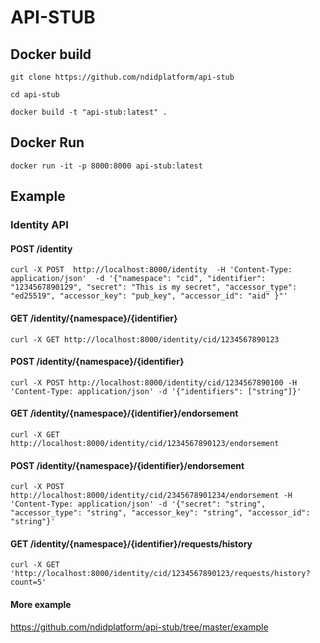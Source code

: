 # API-STUB

## Docker build

`git clone https://github.com/ndidplatform/api-stub`

`cd api-stub`

`docker build -t "api-stub:latest" .`

## Docker Run 
`docker run -it -p 8000:8000 api-stub:latest`

## Example 
### Identity API
#### POST /identity
`curl -X POST  http://localhost:8000/identity  -H 'Content-Type: application/json'  -d '{"namespace": "cid", "identifier": "1234567890129", "secret": "This is my secret", "accessor_type": "ed25519", "accessor_key": "pub_key", "accessor_id": "aid" }"'`
#### GET /identity/{namespace}/{identifier}
`curl -X GET http://localhost:8000/identity/cid/1234567890123`
#### POST /identity/{namespace}/{identifier}
`curl -X POST http://localhost:8000/identity/cid/1234567890100 -H 'Content-Type: application/json' -d '{"identifiers": ["string"]}'`
#### GET /identity/{namespace}/{identifier}/endorsement
`curl -X GET http://localhost:8000/identity/cid/1234567890123/endorsement`
#### POST /identity/{namespace}/{identifier}/endorsement
`curl -X POST http://localhost:8000/identity/cid/2345678901234/endorsement -H 'Content-Type: application/json' -d '{"secret": "string", "accessor_type": "string", "accessor_key": "string", "accessor_id": "string"}'`
#### GET /identity/{namespace}/{identifier}/requests/history
`curl -X GET 'http://localhost:8000/identity/cid/1234567890123/requests/history?count=5'`
#### More example
https://github.com/ndidplatform/api-stub/tree/master/example

